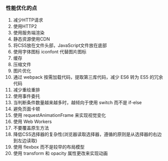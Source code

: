 ### 性能优化的点

1. 减少HTTP请求
2. 使用HTTP2
3. 使用服务端渲染
4. 静态资源使用CDN
5. 将CSS放在文件头部，JavaScript文件放在底部
6. 使用字体图标 iconfont 代替图片图标
7. 缓存
8. 压缩文件
9. 图片优化
10. 通过 webpack 按需加载代码，提取第三库代码，减少 ES6 转为 ES5 的冗余代码
11. 减少重绘重排
12. 使用事件委托
13. 当判断条件数量越来越多时，越倾向于使用 switch 而不是 if-else
14. 避免页面卡顿
15. 使用 requestAnimationFrame 来实现视觉变化
16. 使用 Web Workers
17. 不要覆盖原生方法
18. 降低CSS选择器的复杂性(浏览器读取选择器，遵循的原则是从选择器的右边到左边读取)
19. 使用 flexbox 而不是较早的布局模型
20. 使用 transform 和 opacity 属性更改来实现动画